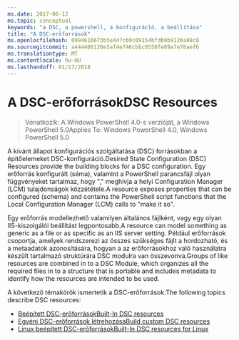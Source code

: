 ```yaml
---
ms.date: 2017-06-12
ms.topic: conceptual
keywords: "a DSC, a powershell, a konfiguráció, a beállítása"
title: "A DSC-erőforrások"
ms.openlocfilehash: 0994616673b5e447c69c09154bfdb9b9126a88c8
ms.sourcegitcommit: a444406120e5af4e746cbbc0558fe89a7e78aef6
ms.translationtype: MT
ms.contentlocale: hu-HU
ms.lasthandoff: 01/17/2018
---
```

# <a name="dsc-resources"></a><span data-ttu-id="4ebda-103">A DSC-erőforrások</span><span class="sxs-lookup"><span data-stu-id="4ebda-103">DSC Resources</span></span>

><span data-ttu-id="4ebda-104">Vonatkozik: A Windows PowerShell 4.0-s verzióját, a Windows PowerShell 5.0</span><span class="sxs-lookup"><span data-stu-id="4ebda-104">Applies To: Windows PowerShell 4.0, Windows PowerShell 5.0</span></span>

<span data-ttu-id="4ebda-105">A kívánt állapot konfigurációs szolgáltatása (DSC) forrásokban a építőelemeket DSC-konfiguráció.</span><span class="sxs-lookup"><span data-stu-id="4ebda-105">Desired State Configuration (DSC) Resources provide the building blocks for a DSC configuration.</span></span> <span data-ttu-id="4ebda-106">Egy erőforrás konfigurált (séma), valamint a PowerShell parancsfájl olyan függvényeket tartalmaz, hogy "," meghívja a helyi Configuration Manager (LCM) tulajdonságok közzététele.</span><span class="sxs-lookup"><span data-stu-id="4ebda-106">A resource exposes properties that can be configured (schema) and contains the PowerShell script functions that the Local Configuration Manager (LCM) calls to "make it so".</span></span>

<span data-ttu-id="4ebda-107">Egy erőforrás modellezhető valamilyen általános fájlként, vagy egy olyan IIS-kiszolgálói beállítást legpontosabb.</span><span class="sxs-lookup"><span data-stu-id="4ebda-107">A resource can model something as generic as a file or as specific as an IIS server setting.</span></span>  <span data-ttu-id="4ebda-108">Például erőforrások csoportja, amelyek rendszerezi az összes szükséges fájlt a hordozható, és a metaadatok azonosítására, hogyan a az erőforrásokhoz való használatra készült tartalmazó struktúrára DSC modulra van összevonva.</span><span class="sxs-lookup"><span data-stu-id="4ebda-108">Groups of like resources are combined in to a DSC Module, which organizes all the required files in to a structure that is portable and includes metadata to identify how the resources are intended to be used.</span></span>  

<span data-ttu-id="4ebda-109">A következő témakörök ismertetik a DSC-erőforrások:</span><span class="sxs-lookup"><span data-stu-id="4ebda-109">The following topics describe DSC resources:</span></span>

- [<span data-ttu-id="4ebda-110">Beépített DSC-erőforrások</span><span class="sxs-lookup"><span data-stu-id="4ebda-110">Built-In DSC resources</span></span>](builtInResource.md)
- [<span data-ttu-id="4ebda-111">Egyéni DSC-erőforrások létrehozása</span><span class="sxs-lookup"><span data-stu-id="4ebda-111">Build custom DSC resources</span></span>](authoringResource.md)
- [<span data-ttu-id="4ebda-112">Linux beépített DSC-erőforrások</span><span class="sxs-lookup"><span data-stu-id="4ebda-112">Built-In DSC resources for Linux</span></span>](lnxBuiltInResources.md)

